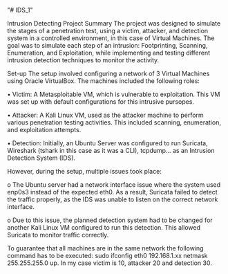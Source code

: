 "# IDS_1" 

Intrusion Detecting Project Summary
The project was designed to simulate the stages of a penetration test, using a victim, attacker, and detection system in a controlled environment, in this case of Virtual Machines. The goal was to simulate each step of an intrusion: Footprinting, Scanning, Enumeration, and Exploitation, while implementing and testing different intrusion detection techniques to monitor the activity.

Set-up
The setup involved configuring a network of 3 Virtual Machines using Oracle VirtualBox. The machines included the following roles:

  •	Victim: A Metasploitable VM, which is vulnerable to exploitation. This VM was set up with default configurations for this intrusive pursopes.

  •	Attacker: A Kali Linux VM, used as the attacker machine to perform various penetration testing activities. This included scanning, enumeration, and exploitation attempts.

  •	Detection: Initially, an Ubuntu Server was configured to run Suricata, Wireshark (tshark in this case as it was a CLI), tcpdump… as an Intrusion Detection System (IDS). 

However, during the setup, multiple issues took place:
  
  o	The Ubuntu server had a network interface issue where the system used enp0s3 instead of the expected eth0. As a result, Suricata failed to detect the traffic properly, as the IDS was unable to listen on the correct network interface.
 
  o	Due to this issue, the planned detection system had to be changed for another Kali Linux VM configured to run this detection. This allowed Suricata to monitor traffic correctly.

To guarantee that all machines are in the same network the following command has to be executed:
sudo ifconfig eth0 192.168.1.xx netmask 255.255.255.0 up.
In my case victim is 10, attacker 20 and detection 30.
